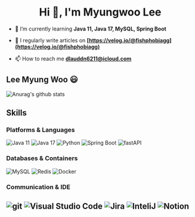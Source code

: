 <h1 align="center">Hi 👋, I'm Myungwoo Lee</h1>

- 🌱 I’m currently learning **Java 11, Java 17, MySQL, Spring Boot**

- 📝 I regularly write articles on **[https://velog.io/@fishphobiagg](https://velog.io/@fishphobiagg)**

- 📫 How to reach me **dlauddn6211@icloud.com**


## Lee Myung Woo 😃
![Anurag's github stats](https://github-readme-stats.vercel.app/api?username=Fishphobiagg&show_icons=true&theme=tokyonight)

## Skills

### Platforms & Languages
![Java 11](https://img.shields.io/badge/Java11-007396.svg?&style=for-the-badge&logo=Java&logoColor=white)
![Java 17](https://img.shields.io/badge/Java17-007396.svg?&style=for-the-badge&logo=Java&logoColor=white)
![Python](https://img.shields.io/badge/Python-3776AB.svg?&style=for-the-badge&logo=Python&logoColor=yellow)
![Spring Boot](https://img.shields.io/badge/Spring%20Boot-6DB33F.svg?&style=for-the-badge&logo=Spring%20Boot&logoColor=white)
![fastAPI](https://img.shields.io/badge/fastAPI-009688?style=for-the-badge&logo=fastAPI&logoColor=white)
### Databases & Containers
![MySQL](https://img.shields.io/badge/MySQL-4479A1.svg?&style=for-the-badge&logo=MySQL&logoColor=white)
![Redis](https://img.shields.io/badge/Redis-DC382D.svg?&style=for-the-badge&logo=Redis&logoColor=white)
![Docker](https://img.shields.io/badge/Docker-2496ED.svg?&style=for-the-badge&logo=Docker&logoColor=white)

### Communication & IDE
![git](https://img.shields.io/badge/git-F05032.svg?&style=for-the-badge&logo=git&logoColor=white)
![Visual Studio Code](https://img.shields.io/badge/Visual%20Studio%20Code-007ACC.svg?&style=for-the-badge&logo=Visual%20Studio%20Code&logoColor=white)
![Jira](https://img.shields.io/badge/Jira-0052CC.svg?&style=for-the-badge&logo=Jira&logoColor=white)
![InteliJ](https://img.shields.io/badge/IntelliJ%20IDEA-000000.svg?&style=for-the-badge&logo=IntelliJ%20IDEA&logoColor=white)
![Notion](https://img.shields.io/badge/Notion-007ACC.svg?&style=for-the-badge&logo=Notion&logoColor=white)
---

<!---
Fishphobiagg/Fishphobiagg is a ✨ special ✨ repository because its `README.md` (this file) appears on your GitHub profile.
You can click the Preview link to take a look at your changes.
--->
